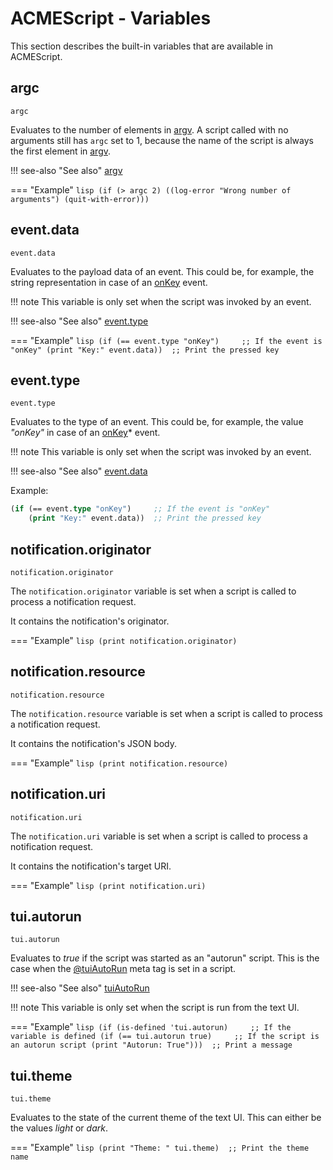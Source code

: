 # ACMEScript - Variables

This section describes the built-in variables that are available in ACMEScript.

## argc

`argc`

Evaluates to the number of elements in [argv](../development/ACMEScript-functions.md#argv). A script called with no arguments still has `argc` set to 1, because the name of the script is always the first element in [argv](../development/ACMEScript-functions.md#argv).

!!! see-also "See also"
	[argv](../development/ACMEScript-functions.md#argv)

=== "Example"
	```lisp
	(if (> argc 2)
    	((log-error "Wrong number of arguments")
    	(quit-with-error)))
	```


## event.data

`event.data`

Evaluates to the payload data of an event. This could be, for example, the string representation in case of an [onKey](../development/ACMEScript.md#onkey) event.

!!! note
	This variable is only set when the script was invoked by an event.

!!! see-also "See also"
	[event.type](#eventtype)

=== "Example"
	```lisp
	(if (== event.type "onKey")     ;; If the event is "onKey"
    	(print "Key:" event.data))  ;; Print the pressed key
	```


## event.type

`event.type`

Evaluates to the type of an event. This could be, for example, the value *"onKey"* in case of an [onKey](../development/ACMEScript.md#onkey)* event.

!!! note
	This variable is only set when the script was invoked by an event.

!!! see-also "See also"
	[event.data](#eventdata)

Example:

```lisp
(if (== event.type "onKey")     ;; If the event is "onKey"
    (print "Key:" event.data))  ;; Print the pressed key
```


## notification.originator

`notification.originator`

The `notification.originator` variable is set when a script is called to process a notification request. 

It contains the notification's originator.

=== "Example"
	```lisp
	(print notification.originator)
	```


## notification.resource

`notification.resource`

The `notification.resource` variable is set when a script is called to process a notification request. 

It contains the notification's JSON body.

=== "Example"
	```lisp
	(print notification.resource)
	```


## notification.uri

`notification.uri`

The `notification.uri` variable is set when a script is called to process a notification request. 

It contains the notification's target URI.

=== "Example"
	```lisp
	(print notification.uri)
	```


## tui.autorun

`tui.autorun`

Evaluates to *true* if the script was started as an "autorun" script. This is the case when the [@tuiAutoRun](ACMEScript-metatags.md#meta_tuiAutoRun) meta tag is set in a script.

!!! see-also "See also"
	[tuiAutoRun](ACMEScript-metatags.md#meta_tuiAutoRun)

!!! note
	This variable is only set when the script is run from the text UI.

=== "Example"
	```lisp
	(if (is-defined 'tui.autorun)     ;; If the variable is defined
		(if (== tui.autorun true)     ;; If the script is an autorun script
			(print "Autorun: True")))  ;; Print a message
	```


## tui.theme

`tui.theme`

Evaluates to the state of the current theme of the text UI. This can either be the values *light* or *dark*.

=== "Example"
	```lisp
	(print "Theme: " tui.theme)  ;; Print the theme name
	```


